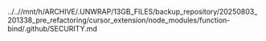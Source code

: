 ../..//mnt/h/ARCHIVE/.UNWRAP/13GB_FILES/backup_repository/20250803_201338_pre_refactoring/cursor_extension/node_modules/function-bind/.github/SECURITY.md